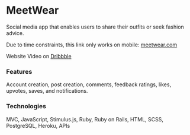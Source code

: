 # MeetWear   
Social media app that enables users to share their outfits or seek fashion advice.  
  
Due to time constraints, this link only works on mobile: [meetwear.com](https://meetwear.me/)  
  
Website Video on [Dribbble](https://dribbble.com/shots/22382110-MeetWear-Social-Media-App)  
   
### Features    
Account creation, post creation, comments, feedback ratings, likes, upvotes, saves, and notifications. 
  
### Technologies   
MVC, JavaScript, Stimulus.js, Ruby, Ruby on Rails, HTML, SCSS, PostgreSQL, Heroku, APIs  
   
